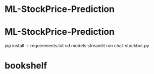 # ML-StockPrice-Prediction
# ML-StockPrice-Prediction
pip install -r requirements.txt
cd models
streamlit run chat-stockbot.py
# bookshelf
